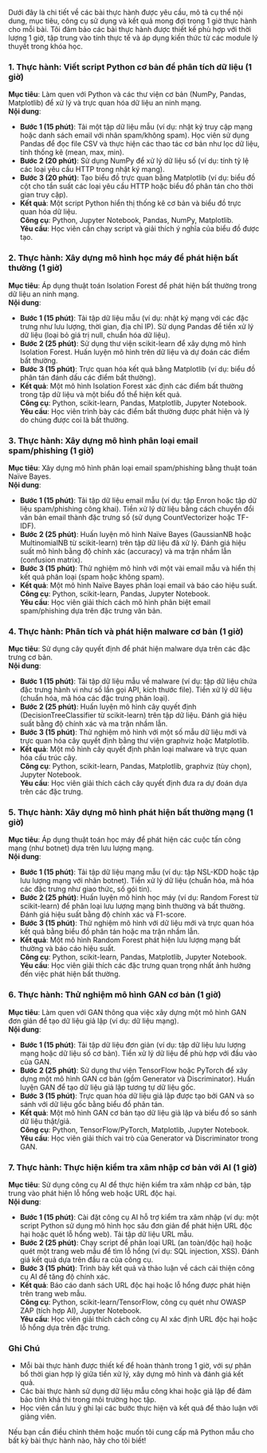 Dưới đây là chi tiết về các bài thực hành được yêu cầu, mô tả cụ thể nội dung, mục tiêu, công cụ sử dụng và kết quả mong đợi trong 1 giờ thực hành cho mỗi bài. Tôi đảm bảo các bài thực hành được thiết kế phù hợp với thời lượng 1 giờ, tập trung vào tính thực tế và áp dụng kiến thức từ các module lý thuyết trong khóa học.

### 1. Thực hành: Viết script Python cơ bản để phân tích dữ liệu (1 giờ)

**Mục tiêu**: Làm quen với Python và các thư viện cơ bản (NumPy, Pandas, Matplotlib) để xử lý và trực quan hóa dữ liệu an ninh mạng.  
**Nội dung**:

- **Bước 1 (15 phút)**: Tải một tập dữ liệu mẫu (ví dụ: nhật ký truy cập mạng hoặc danh sách email với nhãn spam/không spam). Học viên sử dụng Pandas để đọc file CSV và thực hiện các thao tác cơ bản như lọc dữ liệu, tính thống kê (mean, max, min).
- **Bước 2 (20 phút)**: Sử dụng NumPy để xử lý dữ liệu số (ví dụ: tính tỷ lệ các loại yêu cầu HTTP trong nhật ký mạng).
- **Bước 3 (20 phút)**: Tạo biểu đồ trực quan bằng Matplotlib (ví dụ: biểu đồ cột cho tần suất các loại yêu cầu HTTP hoặc biểu đồ phân tán cho thời gian truy cập).
- **Kết quả**: Một script Python hiển thị thống kê cơ bản và biểu đồ trực quan hóa dữ liệu.  
  **Công cụ**: Python, Jupyter Notebook, Pandas, NumPy, Matplotlib.  
  **Yêu cầu**: Học viên cần chạy script và giải thích ý nghĩa của biểu đồ được tạo.

### 2. Thực hành: Xây dựng mô hình học máy để phát hiện bất thường (1 giờ)

**Mục tiêu**: Áp dụng thuật toán Isolation Forest để phát hiện bất thường trong dữ liệu an ninh mạng.  
**Nội dung**:

- **Bước 1 (15 phút)**: Tải tập dữ liệu mẫu (ví dụ: nhật ký mạng với các đặc trưng như lưu lượng, thời gian, địa chỉ IP). Sử dụng Pandas để tiền xử lý dữ liệu (loại bỏ giá trị null, chuẩn hóa dữ liệu).
- **Bước 2 (25 phút)**: Sử dụng thư viện scikit-learn để xây dựng mô hình Isolation Forest. Huấn luyện mô hình trên dữ liệu và dự đoán các điểm bất thường.
- **Bước 3 (15 phút)**: Trực quan hóa kết quả bằng Matplotlib (ví dụ: biểu đồ phân tán đánh dấu các điểm bất thường).
- **Kết quả**: Một mô hình Isolation Forest xác định các điểm bất thường trong tập dữ liệu và một biểu đồ thể hiện kết quả.  
  **Công cụ**: Python, scikit-learn, Pandas, Matplotlib, Jupyter Notebook.  
  **Yêu cầu**: Học viên trình bày các điểm bất thường được phát hiện và lý do chúng được coi là bất thường.

### 3. Thực hành: Xây dựng mô hình phân loại email spam/phishing (1 giờ)

**Mục tiêu**: Xây dựng mô hình phân loại email spam/phishing bằng thuật toán Naïve Bayes.  
**Nội dung**:

- **Bước 1 (15 phút)**: Tải tập dữ liệu email mẫu (ví dụ: tập Enron hoặc tập dữ liệu spam/phishing công khai). Tiền xử lý dữ liệu bằng cách chuyển đổi văn bản email thành đặc trưng số (sử dụng CountVectorizer hoặc TF-IDF).
- **Bước 2 (25 phút)**: Huấn luyện mô hình Naïve Bayes (GaussianNB hoặc MultinomialNB từ scikit-learn) trên tập dữ liệu đã xử lý. Đánh giá hiệu suất mô hình bằng độ chính xác (accuracy) và ma trận nhầm lẫn (confusion matrix).
- **Bước 3 (15 phút)**: Thử nghiệm mô hình với một vài email mẫu và hiển thị kết quả phân loại (spam hoặc không spam).
- **Kết quả**: Một mô hình Naïve Bayes phân loại email và báo cáo hiệu suất.  
  **Công cụ**: Python, scikit-learn, Pandas, Jupyter Notebook.  
  **Yêu cầu**: Học viên giải thích cách mô hình phân biệt email spam/phishing dựa trên đặc trưng văn bản.

### 4. Thực hành: Phân tích và phát hiện malware cơ bản (1 giờ)

**Mục tiêu**: Sử dụng cây quyết định để phát hiện malware dựa trên các đặc trưng cơ bản.  
**Nội dung**:

- **Bước 1 (15 phút)**: Tải tập dữ liệu mẫu về malware (ví dụ: tập dữ liệu chứa đặc trưng hành vi như số lần gọi API, kích thước file). Tiền xử lý dữ liệu (chuẩn hóa, mã hóa các đặc trưng phân loại).
- **Bước 2 (25 phút)**: Huấn luyện mô hình cây quyết định (DecisionTreeClassifier từ scikit-learn) trên tập dữ liệu. Đánh giá hiệu suất bằng độ chính xác và ma trận nhầm lẫn.
- **Bước 3 (15 phút)**: Thử nghiệm mô hình với một số mẫu dữ liệu mới và trực quan hóa cây quyết định bằng thư viện graphviz hoặc Matplotlib.
- **Kết quả**: Một mô hình cây quyết định phân loại malware và trực quan hóa cấu trúc cây.  
  **Công cụ**: Python, scikit-learn, Pandas, Matplotlib, graphviz (tùy chọn), Jupyter Notebook.  
  **Yêu cầu**: Học viên giải thích cách cây quyết định đưa ra dự đoán dựa trên các đặc trưng.

### 5. Thực hành: Xây dựng mô hình phát hiện bất thường mạng (1 giờ)

**Mục tiêu**: Áp dụng thuật toán học máy để phát hiện các cuộc tấn công mạng (như botnet) dựa trên lưu lượng mạng.  
**Nội dung**:

- **Bước 1 (15 phút)**: Tải tập dữ liệu mạng mẫu (ví dụ: tập NSL-KDD hoặc tập lưu lượng mạng với nhãn botnet). Tiền xử lý dữ liệu (chuẩn hóa, mã hóa các đặc trưng như giao thức, số gói tin).
- **Bước 2 (25 phút)**: Huấn luyện mô hình học máy (ví dụ: Random Forest từ scikit-learn) để phân loại lưu lượng mạng bình thường và bất thường. Đánh giá hiệu suất bằng độ chính xác và F1-score.
- **Bước 3 (15 phút)**: Thử nghiệm mô hình với dữ liệu mới và trực quan hóa kết quả bằng biểu đồ phân tán hoặc ma trận nhầm lẫn.
- **Kết quả**: Một mô hình Random Forest phát hiện lưu lượng mạng bất thường và báo cáo hiệu suất.  
  **Công cụ**: Python, scikit-learn, Pandas, Matplotlib, Jupyter Notebook.  
  **Yêu cầu**: Học viên giải thích các đặc trưng quan trọng nhất ảnh hưởng đến việc phát hiện bất thường.

### 6. Thực hành: Thử nghiệm mô hình GAN cơ bản (1 giờ)

**Mục tiêu**: Làm quen với GAN thông qua việc xây dựng một mô hình GAN đơn giản để tạo dữ liệu giả lập (ví dụ: dữ liệu mạng).  
**Nội dung**:

- **Bước 1 (15 phút)**: Tải tập dữ liệu đơn giản (ví dụ: tập dữ liệu lưu lượng mạng hoặc dữ liệu số cơ bản). Tiền xử lý dữ liệu để phù hợp với đầu vào của GAN.
- **Bước 2 (25 phút)**: Sử dụng thư viện TensorFlow hoặc PyTorch để xây dựng một mô hình GAN cơ bản (gồm Generator và Discriminator). Huấn luyện GAN để tạo dữ liệu giả lập tương tự dữ liệu gốc.
- **Bước 3 (15 phút)**: Trực quan hóa dữ liệu giả lập được tạo bởi GAN và so sánh với dữ liệu gốc bằng biểu đồ phân tán.
- **Kết quả**: Một mô hình GAN cơ bản tạo dữ liệu giả lập và biểu đồ so sánh dữ liệu thật/giả.  
  **Công cụ**: Python, TensorFlow/PyTorch, Matplotlib, Jupyter Notebook.  
  **Yêu cầu**: Học viên giải thích vai trò của Generator và Discriminator trong GAN.

### 7. Thực hành: Thực hiện kiểm tra xâm nhập cơ bản với AI (1 giờ)

**Mục tiêu**: Sử dụng công cụ AI để thực hiện kiểm tra xâm nhập cơ bản, tập trung vào phát hiện lỗ hổng web hoặc URL độc hại.  
**Nội dung**:

- **Bước 1 (15 phút)**: Cài đặt công cụ AI hỗ trợ kiểm tra xâm nhập (ví dụ: một script Python sử dụng mô hình học sâu đơn giản để phát hiện URL độc hại hoặc quét lỗ hổng web). Tải tập dữ liệu URL mẫu.
- **Bước 2 (25 phút)**: Chạy script để phân loại URL (an toàn/độc hại) hoặc quét một trang web mẫu để tìm lỗ hổng (ví dụ: SQL injection, XSS). Đánh giá kết quả dựa trên đầu ra của công cụ.
- **Bước 3 (15 phút)**: Trình bày kết quả và thảo luận về cách cải thiện công cụ AI để tăng độ chính xác.
- **Kết quả**: Báo cáo danh sách URL độc hại hoặc lỗ hổng được phát hiện trên trang web mẫu.  
  **Công cụ**: Python, scikit-learn/TensorFlow, công cụ quét như OWASP ZAP (tích hợp AI), Jupyter Notebook.  
  **Yêu cầu**: Học viên giải thích cách công cụ AI xác định URL độc hại hoặc lỗ hổng dựa trên đặc trưng.

### Ghi Chú

- Mỗi bài thực hành được thiết kế để hoàn thành trong 1 giờ, với sự phân bổ thời gian hợp lý giữa tiền xử lý, xây dựng mô hình và đánh giá kết quả.
- Các bài thực hành sử dụng dữ liệu mẫu công khai hoặc giả lập để đảm bảo tính khả thi trong môi trường học tập.
- Học viên cần lưu ý ghi lại các bước thực hiện và kết quả để thảo luận với giảng viên.

Nếu bạn cần điều chỉnh thêm hoặc muốn tôi cung cấp mã Python mẫu cho bất kỳ bài thực hành nào, hãy cho tôi biết!